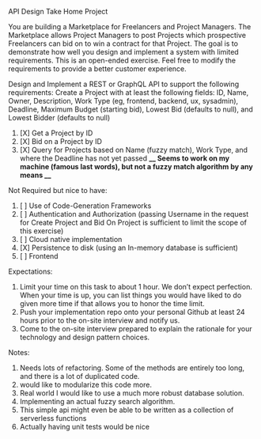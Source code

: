 API Design Take Home Project

You are building a Marketplace for Freelancers and Project Managers. The Marketplace allows Project Managers to post Projects which prospective Freelancers can bid on to win a contract for that Project. The goal is to demonstrate how well you design and implement a system with limited requirements. This is an open-ended exercise. Feel free to modify the requirements to provide a better customer experience.

Design and Implement a REST or GraphQL API to support the following requirements:
Create a Project with at least the following fields: ID, Name, Owner, Description, Work Type (eg, frontend, backend, ux, sysadmin), Deadline, Maximum Budget (starting bid), Lowest Bid (defaults to null), and Lowest Bidder (defaults to null)

1. [X] Get a Project by ID
2. [X] Bid on a Project by ID
3. [X] Query for Projects based on Name (fuzzy match), Work Type, and where the Deadline has not yet passed **__ Seems to work on my machine (famous last words), but not a fuzzy match algorithm by any means __**

Not Required but nice to have:

1. [ ] Use of Code-Generation Frameworks
2. [ ] Authentication and Authorization (passing Username in the request for Create Project and Bid On Project is sufficient to limit the scope of this exercise)
3. [ ] Cloud native implementation
4. [X] Persistence to disk (using an In-memory database is sufficient)
5. [ ] Frontend

Expectations:

1. Limit your time on this task to about 1 hour. We don’t expect perfection. When your time is up, you can list things you would have liked to do given more time if that allows you to honor the time limit.
2. Push your implementation repo onto your personal Github at least 24 hours prior to the on-site interview and notify us.
3. Come to the on-site interview prepared to explain the rationale for your technology and design pattern choices.

Notes:
1. Needs lots of refactoring. Some of the methods are entirely too long, and there is a lot of duplicated code.
2. would like to modularize this code more.
3. Real world I would like to use a much more robust database solution.
4. Implementing an actual fuzzy search algorithm.
5. This simple api might even be able to be written as a collection of serverless functions
6. Actually having unit tests would be nice